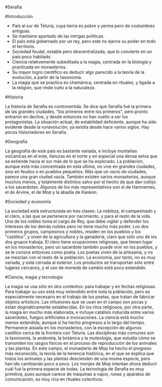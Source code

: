 #Serafia

#Introducción

* País al sur de Teluria, cuya tierra es pobre y yerma pero de costumbres antiguas.
* Se mantiene apartado de las intrigas políticas.
* El país está gobernado por un rey, pero este no ejerce su poder en todo el territorio.
* Sociedad feudal, estable pero descentralizada, que lo convierte en un país poco habitado.
* Ciencia relativemente subeditada a la magia, centrada en la biología y practicada en monasterios.
* Su mayor logro científico es deducir algo parecido a la teoría de la evolución, a partir de la taxonomía.
* La magia que se practica es chamánica, centrada en rituales, y ligada a la religión, que rinde culto a la naturaleza.

#Historia

La historia de Serafia es controvertida. Se dice que Serafia fué la primera de las grandes ciudades, "los primeros entre los primeros", pero pronto entraron en declive, y desde entonces no han vuelto a ser los protagonistas. La situación actual, de estabilidad deficiente, aunque ha sido evidente desde la runavolución, ya existía desde hace varios siglos. Hay pocos historiadores en Serafia.

#Geografía

La geografía de este país es bastante variada, e incluye montañas volcánicas en el este, llanuras en el norte y en especial una densa selva que se extiende hacia el sur más de lo que se ha explorado. La población, aunque está más concentrada en esta última, no vive en grandes ciudades, sino en feudos o en pueblos pequeños. Más que un vacío de ciudades, parece una gran ciudad vacía. También existen varios monasterios, aunque muchos menos, y totalmente distintos salvo por el hecho de que dan cobijo a los sacerdotes. Algunos de los más representativos son el de Hamnemes, el de Arvine, el de Mop y la abadía de Kankon.

#Sociedad y economía

La sociedad está estructurada en tres clases: La nobleza, el campesinado y el clero, a las que se pertenece por nacimiento, y para el resto de la vida. Uno de los nobles toma el cargo de Rey, que debe vigilar y defender los intereses de los demás nobles pero no tiene mucho más poder. Los dos primeros grupos, campesinos y nobles, residen en los pueblos y los "castillos", y viven de la agricultura y la ganadería, claro que sólo uno de los dos grupos trabaja. El clero tiene ocupaciones religiosas, que tienen lugar en los monasterios, pero un sacerdote también puede vivir en los pueblos, y se le conoce entonces como poeta. Los poetas viven de la artesanía, y no se mezclan con el resto de la población.
La economía, por tanto, no es muy variada, y está cerrada al exterior. Los productos se transportan sólo entre lugares cercanos, y el uso de moneda de cambio está poco extendido.

#Ciencia, magia y tecnología

La magia se usa sólo en dos contextos: para trabajar y en fechas religiosas. Para trabajar su uso está muy extendido entre toda la población, pero es especialmente necesario en el trabajo de los poetas, que tratan de fabricar objetos artísticos. Las infusiones que se usan en el campo son pocas y están dogmáticamente establecidas. En los ritos religiosos, por otra parte, la magia en mucho más elaborada, e incluye catálisis inducida entre varios sacerdotes, fuegos artificiales e invocaciones.
La ciencia está mucho menos extendida, aunque sí ha hecho progresos a lo largo del tiempo. Permanece aislada en los monasterios, con la escepción de algunos castillos cerca de la frontera con Teluria. Las disciplinas más comunes son la taxonomía, la anatomía, la botánica y la muteología, que estudia cómo se transmiten los rasgos físicos en el proceso de reproducción de los animales y las plantas. En este campo, el monasterio de Mop ha hecho el progreso más reconocido, la teoría de la herencia histórica, en el que se explica que todos los animales y las plantas descienden de una misma especie, pero han ido cambiando poco a poco. Los monjes de Mop intentan ahora deducir cuál fué la primera especie de todas.
La tecnología de Serafia es muy primitiva, pues aunque carece de máquinas a vapor, runas y aparatos de comunicación, es muy rica en rituales colectivos.
